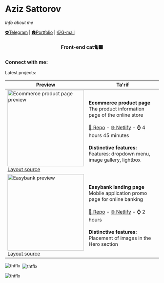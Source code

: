 # Aziz Sattorov
*Info about me*

[👽Telegram](https://t.me/thtflx) | [🛖Portfolio](https://thtflx.com) | [📪G-mail](mailto:azizsattorovthtflx@gmail.com)

<h3 align="center">Front-end cat🐈‍⬛</h3>


<h3 align="left">Connect with me:</h3>
<p align="left">
</p>


        

Latest projects:
<table>
            <thead>
                <tr>
                    <th>Preview</th>
                    <th>Ta'rif</th>
                </tr>
            </thead>
            <tbody>
                <tr>
                    <td>
                        <a target="_blank" rel="noopener noreferrer nofollow" href="https://camo.githubusercontent.com/2f0f7baa1627181caa656bf6fa631479e1c3880af09e176caa2eb7bb493f5ca0/68747470733a2f2f7265732e636c6f7564696e6172792e636f6d2f647a32303973366a6b2f696d6167652f75706c6f61642f715f6175746f2c775f3730302f4368616c6c656e6765732f66687a70646e616272656b353068766866746e6c2e6a7067"><img src="https://camo.githubusercontent.com/2f0f7baa1627181caa656bf6fa631479e1c3880af09e176caa2eb7bb493f5ca0/68747470733a2f2f7265732e636c6f7564696e6172792e636f6d2f647a32303973366a6b2f696d6167652f75706c6f61642f715f6175746f2c775f3730302f4368616c6c656e6765732f66687a70646e616272656b353068766866746e6c2e6a7067"
                                alt="Ecommerce product page preview" width="250" data-canonical-src="https://res.cloudinary.com/dz209s6jk/image/upload/q_auto,w_700/Challenges/fhzpdnabrek50hvhftnl.jpg" style="max-width: 100%;"></a><br><a href="https://www.frontendmentor.io/challenges/ecommerce-product-page-UPsZ9MJp6"
                            rel="nofollow">Layout source</a></td>
                    <td><strong>Ecommerce product page</strong> <br>The product information page of the online store<br><br>
                        <a href="https://github.com/thtflx/ecommerce-product-page">
                            <g-emoji class="g-emoji" alias="receipt" fallback-src="https://github.githubassets.com/images/icons/emoji/unicode/1f9fe.png">🧾</g-emoji> Repo</a> -
                        <a href="https://tht-ecommerce-product-page.netlify.app/" rel="nofollow">
                            <g-emoji class="g-emoji" alias="globe_with_meridians" fallback-src="https://github.githubassets.com/images/icons/emoji/unicode/1f310.png">🌐</g-emoji> Netlify</a> -
                        <g-emoji class="g-emoji" alias="watch" fallback-src="https://github.githubassets.com/images/icons/emoji/unicode/231a.png">⌚</g-emoji> 4 hours 45 minutes<br><br> <strong>Distinctive features: </strong> Features: dropdown menu, image gallery, lightbox</td>
                </tr>
                <tr>
                    <td>
                        <a target="_blank" rel="noopener noreferrer nofollow" href="https://camo.githubusercontent.com/63b4731380a348995ccca745ea79ea29c96eaedd8ada0536d0ee4269422ff369/68747470733a2f2f7265732e636c6f7564696e6172792e636f6d2f647a32303973366a6b2f696d6167652f75706c6f61642f715f6175746f2c775f3730302f4368616c6c656e6765732f6f34697979776b776a6333316570636d736d796f2e6a7067"><img src="https://camo.githubusercontent.com/63b4731380a348995ccca745ea79ea29c96eaedd8ada0536d0ee4269422ff369/68747470733a2f2f7265732e636c6f7564696e6172792e636f6d2f647a32303973366a6b2f696d6167652f75706c6f61642f715f6175746f2c775f3730302f4368616c6c656e6765732f6f34697979776b776a6333316570636d736d796f2e6a7067"
                                alt="Easybank preview" width="250" data-canonical-src="https://res.cloudinary.com/dz209s6jk/image/upload/q_auto,w_700/Challenges/o4iyywkwjc31epcmsmyo.jpg" style="max-width: 100%;"></a><br><a href="https://www.frontendmentor.io/challenges/easybank-landing-page-WaUhkoDN"
                            rel="nofollow">Layout source</a></td>
                    <td><strong>Easybank landing page</strong> <br>Mobile application promo page for online banking<br><br>
                        <a href="https://github.com/thtflx/easybank-landing-page">
                            <g-emoji class="g-emoji" alias="receipt" fallback-src="https://github.githubassets.com/images/icons/emoji/unicode/1f9fe.png">🧾</g-emoji> Repo</a> -
                        <a href="https://tht-easybank-landing-page.netlify.app/" rel="nofollow">
                            <g-emoji class="g-emoji" alias="globe_with_meridians" fallback-src="https://github.githubassets.com/images/icons/emoji/unicode/1f310.png">🌐</g-emoji> Netlify</a> -
                        <g-emoji class="g-emoji" alias="watch" fallback-src="https://github.githubassets.com/images/icons/emoji/unicode/231a.png">⌚</g-emoji> 2 hours<br><br> <strong>Distinctive features: </strong>Placement of images in the Hero section</td>
                </tr>
            </tbody>
        </table>


<p><img align="left" src="https://github-readme-stats.vercel.app/api/top-langs?username=thtflx&show_icons=true&locale=en&layout=compact" alt="thtflx" /></p>

<p>&nbsp;<img align="center" src="https://github-readme-stats.vercel.app/api?username=thtflx&show_icons=true&locale=en" alt="thtflx" /></p>

<p><img align="center" src="https://github-readme-streak-stats.herokuapp.com/?user=thtflx&" alt="thtflx" /></p>
